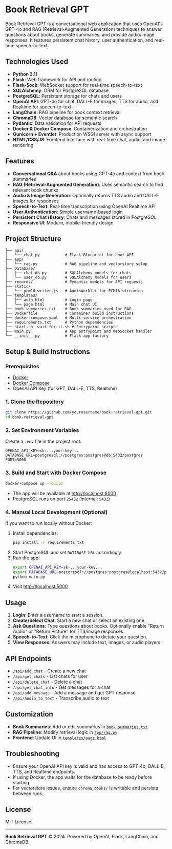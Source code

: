 # Book Retrieval GPT

Book Retrieval GPT is a conversational web application that uses OpenAI's GPT-4o and RAG (Retrieval-Augmented Generation) techniques to answer questions about books, generate summaries, and provide audio/image responses. It features persistent chat history, user authentication, and real-time speech-to-text.

## Technologies Used

- **Python 3.11**
- **Flask**: Web framework for API and routing
- **Flask-Sock**: WebSocket support for real-time speech-to-text
- **SQLAlchemy**: ORM for PostgreSQL database
- **PostgreSQL**: Persistent storage for chats and users
- **OpenAI API**: GPT-4o for chat, DALL-E for images, TTS for audio, and Realtime for speech-to-text
- **LangChain**: RAG pipeline for book context retrieval
- **ChromaDB**: Vector database for semantic search
- **Pydantic**: Data validation for API requests
- **Docker & Docker Compose**: Containerization and orchestration
- **Gunicorn + Eventlet**: Production WSGI server with async support
- **HTML/CSS/JS**: Frontend interface with real-time chat, audio, and image rendering

## Features

- **Conversational Q&A** about books using GPT-4o and context from book summaries
- **RAG (Retrieval-Augmented Generation)**: Uses semantic search to find relevant book chunks
- **Audio & Image Generation**: Optionally returns TTS audio and DALL-E images for responses
- **Speech-to-Text**: Real-time transcription using OpenAI Realtime API
- **User Authentication**: Simple username-based login
- **Persistent Chat History**: Chats and messages stored in PostgreSQL
- **Responsive UI**: Modern, mobile-friendly design

## Project Structure

```
├── api/
│   └── chat.py           # Flask Blueprint for chat API
├── app/
│   └── rag.py            # RAG pipeline and vectorstore setup
├── Database/
│   ├── chat_db.py        # SQLAlchemy models for chats
│   └── user_db.py        # SQLAlchemy models for users
├── records/              # Pydantic models for API requests
├── static/
│   └── pcm16-writer.js   # AudioWorklet for PCM16 streaming
├── templates/
│   ├── auth.html         # Login page
│   └── page.html         # Main chat UI
├── book_summaries.txt    # Book summaries used for RAG
├── Dockerfile            # Container build instructions
├── docker-compose.yaml   # Multi-service orchestration
├── requirements.txt      # Python dependencies
├── start.sh, wait-for-it.sh # Entrypoint scripts
├── main.py               # App entrypoint and WebSocket handler
└── __init__.py           # Flask app factory
```

## Setup & Build Instructions

### Prerequisites

- [Docker](https://www.docker.com/get-started)
- [Docker Compose](https://docs.docker.com/compose/)
- OpenAI API Key (for GPT, DALL-E, TTS, Realtime)

### 1. Clone the Repository

```sh
git clone https://github.com/yourusername/book-retrieval-gpt.git
cd book-retrieval-gpt
```

### 2. Set Environment Variables

Create a `.env` file in the project root:

```
OPENAI_API_KEY=sk-...your-key...
DATABASE_URL=postgresql://postgres:postgres@db:5432/postgres
PORT=5000
```

### 3. Build and Start with Docker Compose

```sh
docker-compose up --build
```

- The app will be available at [http://localhost:8000](http://localhost:8000)
- PostgreSQL runs on port `25432` (internal: `5432`)

### 4. Manual Local Development (Optional)

If you want to run locally without Docker:

1. Install dependencies:
    ```sh
    pip install -r requirements.txt
    ```
2. Start PostgreSQL and set `DATABASE_URL` accordingly.
3. Run the app:
    ```sh
    export OPENAI_API_KEY=sk-...your-key...
    export DATABASE_URL=postgresql://postgres:postgres@localhost:5432/postgres
    python main.py
    ```
4. Visit [http://localhost:5000](http://localhost:5000)

## Usage

1. **Login**: Enter a username to start a session.
2. **Create/Select Chat**: Start a new chat or select an existing one.
3. **Ask Questions**: Type questions about books. Optionally enable "Return Audio" or "Return Picture" for TTS/image responses.
4. **Speech-to-Text**: Click the microphone to dictate your question.
5. **View Responses**: Answers may include text, images, or audio players.

## API Endpoints

- `/api/add_chat` - Create a new chat
- `/api/get_chats` - List chats for user
- `/api/delete_chat` - Delete a chat
- `/api/get_chat_info` - Get messages for a chat
- `/api/add_message` - Add a message and get GPT response
- `/api/audio_to_text` - Transcribe audio to text

## Customization

- **Book Summaries**: Add or edit summaries in [`book_summaries.txt`](book_summaries.txt)
- **RAG Pipeline**: Modify retrieval logic in [`app/rag.py`](app/rag.py)
- **Frontend**: Update UI in [`templates/page.html`](templates/page.html)

## Troubleshooting

- Ensure your OpenAI API key is valid and has access to GPT-4o, DALL-E, TTS, and Realtime endpoints.
- If using Docker, the app waits for the database to be ready before starting.
- For vectorstore issues, ensure `chroma_books/` is writable and persists between runs.

## License

MIT License

---

**Book Retrieval GPT** © 2024. Powered by OpenAI, Flask, LangChain, and ChromaDB.